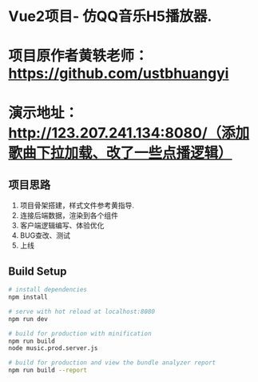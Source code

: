 # Vue2项目- 仿QQ音乐H5播放器.
# 项目原作者黄轶老师：https://github.com/ustbhuangyi
# 演示地址：http://123.207.241.134:8080/（添加歌曲下拉加载、改了一些点播逻辑）

## 项目思路
1. 项目骨架搭建，样式文件参考黄指导.
2. 连接后端数据，渲染到各个组件
3. 客户端逻辑编写、体验优化
4. BUG查改、测试
5. 上线

## Build Setup

``` bash
# install dependencies
npm install

# serve with hot reload at localhost:8080
npm run dev

# build for production with minification
npm run build
node music.prod.server.js

# build for production and view the bundle analyzer report
npm run build --report
```
